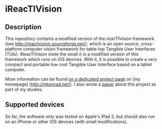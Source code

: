 iReacTIVision
=============

Description
-----------

This repository contains a modified version of the *reacTIVision* framework (see http://reactivision.sourceforge.net/), which is an open source, cross-platform computer vision framework for table-top Tangible User Interfaces (TUIs). iReacTIVision (note the small *i*) is a modified version of this framework which runs on iOS devices. With it, it is possible to create a very compact and portable low cost Tangible User Interface based on a tablet computer.

More information can be found [on a dedicated project page](http://mkonrad.net/Projects/IPad2TUI) on [my homepage] (http://mkonrad.net/). I also wrote a [paper](http://mkonrad.net/uploads/Projects/coursework-ipad2tui-konrad.pdf) about this project as part of my studies.

Supported devices
-----------------

So far, the software only was tested on Apple's iPad 2, but should also run on an iPhone or other iOS devices (with small modifications).
